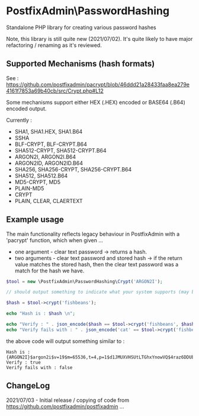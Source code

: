# PostfixAdmin\PasswordHashing

Standalone PHP library for creating various password hashes

Note, this library is still quite new (2021/07/02). It's quite likely to have major refactoring / renaming as it's reviewed.


## Supported Mechanisms (hash formats) 

See : https://github.com/postfixadmin/pacrypt/blob/46ddd21a28433faa8ea279e4161f7853a69b40cb/src/Crypt.php#L12

Some mechanisms support either HEX (.HEX)  encoded or BASE64 (.B64) encoded output.
 
Currently : 

 * SHA1, SHA1.HEX, SHA1.B64
 * SSHA
 * BLF-CRYPT, BLF-CRYPT.B64
 * SHA512-CRYPT, SHA512-CRYPT.B64
 * ARGON2I, ARGON2I.B64
 * ARGON2ID, ARGON2ID.B64
 * SHA256, SHA256-CRYPT, SHA256-CRYPT.B64
 * SHA512, SHA512.B64
 * MD5-CRYPT, MD5
 * PLAIN-MD5
 * CRYPT
 * PLAIN, CLEAR, CLAERTEXT

## Example usage

The main functionality reflects legacy behaviour in PostfixAdmin with a 'pacrypt' function, which when given ...

 * one argument - clear text password -> returns a hash.
 * two arguments - clear text password and stored hash -> if the return value matches the stored hash, then the clear text password was a match for the hash we have.

```PHP
$tool = new \PostfixAdmin\PasswordHashing\Crypt('ARGON2I');

// should output something to indicate what your system supports (may be dependent on PHP variant, PHP modules etc)

$hash = $tool->crypt('fishbeans');

echo "Hash is : $hash \n";

echo "Verify : " . json_encode($hash == $tool->crypt('fishbeans', $hash)) . "\n";
echo "Verify fails with : " . json_encode('cat' == $tool->crypt('fishbeans', $hash)) . "\n";

```

the above code will output something similar to : 

```text
Hash is : {ARGON2I}$argon2i$v=19$m=65536,t=4,p=1$d1JMUXVHSUtLTGhxYnowVQ$4raz6DDUbtRysi+1ZTdNL3L5j4tcSYnzWxyLVDtFjKc 
Verify : true
Verify fails with : false
```


## ChangeLog

2021/07/03 - Initial release / copying of code from https://github.com/postfixadmin/postfixadmin ...

